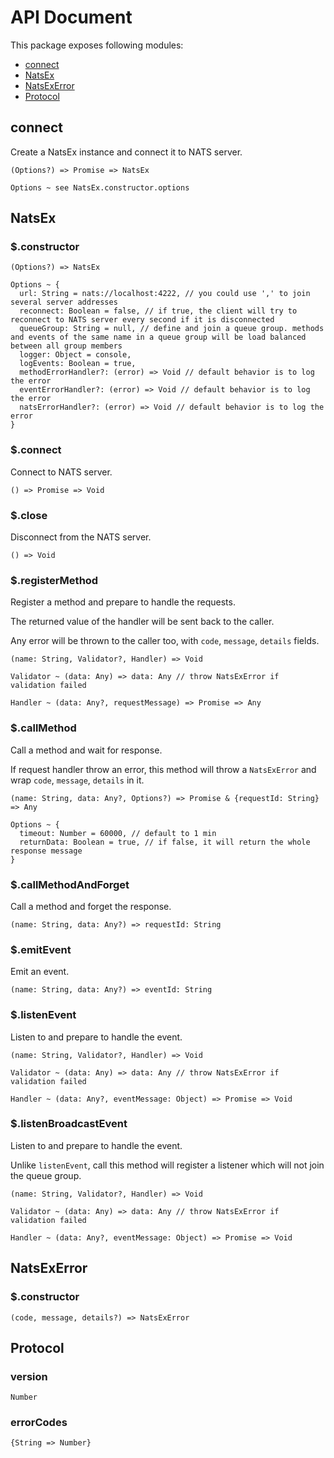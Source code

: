 # API Document

This package exposes following modules:

- [connect](#connect)
- [NatsEx](#natsex)
- [NatsExError](#natsexerror)
- [Protocol](#protocol)

## connect

Create a NatsEx instance and connect it to NATS server.

```
(Options?) => Promise => NatsEx

Options ~ see NatsEx.constructor.options
```

## NatsEx

### $.constructor

```
(Options?) => NatsEx

Options ~ {
  url: String = nats://localhost:4222, // you could use ',' to join several server addresses
  reconnect: Boolean = false, // if true, the client will try to reconnect to NATS server every second if it is disconnected
  queueGroup: String = null, // define and join a queue group. methods and events of the same name in a queue group will be load balanced between all group members
  logger: Object = console,
  logEvents: Boolean = true,
  methodErrorHandler?: (error) => Void // default behavior is to log the error
  eventErrorHandler?: (error) => Void // default behavior is to log the error
  natsErrorHandler?: (error) => Void // default behavior is to log the error
}
```

### $.connect

Connect to NATS server.

```
() => Promise => Void
```

### $.close

Disconnect from the NATS server.

```
() => Void
```

### $.registerMethod

Register a method and prepare to handle the requests.

The returned value of the handler will be sent back to the caller.

Any error will be thrown to the caller too, with `code`, `message`, `details` fields. 

```
(name: String, Validator?, Handler) => Void

Validator ~ (data: Any) => data: Any // throw NatsExError if validation failed

Handler ~ (data: Any?, requestMessage) => Promise => Any
```

### $.callMethod

Call a method and wait for response.

If request handler throw an error, this method will throw a `NatsExError` and wrap `code`, `message`, `details` in it.

```
(name: String, data: Any?, Options?) => Promise & {requestId: String} => Any

Options ~ {
  timeout: Number = 60000, // default to 1 min
  returnData: Boolean = true, // if false, it will return the whole response message
}
```

### $.callMethodAndForget

Call a method and forget the response.

```
(name: String, data: Any?) => requestId: String
```

### $.emitEvent

Emit an event.

```
(name: String, data: Any?) => eventId: String
```

### $.listenEvent

Listen to and prepare to handle the event.

```
(name: String, Validator?, Handler) => Void

Validator ~ (data: Any) => data: Any // throw NatsExError if validation failed

Handler ~ (data: Any?, eventMessage: Object) => Promise => Void
```

### $.listenBroadcastEvent

Listen to and prepare to handle the event.

Unlike `listenEvent`, call this method will register a listener which will not join the queue group.

```
(name: String, Validator?, Handler) => Void

Validator ~ (data: Any) => data: Any // throw NatsExError if validation failed

Handler ~ (data: Any?, eventMessage: Object) => Promise => Void
```

## NatsExError

### $.constructor

```
(code, message, details?) => NatsExError
```

## Protocol

### version

```
Number
```

### errorCodes

```
{String => Number}
```